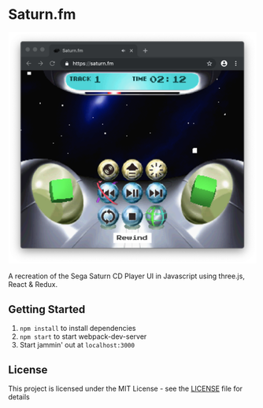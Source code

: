 # Saturn.fm
![](saturn-fm.png)

A recreation of the Sega Saturn CD Player UI in Javascript using three.js, React & Redux.

## Getting Started

1. `npm install` to install dependencies
2. `npm start` to start webpack-dev-server
3. Start jammin' out at `localhost:3000`


## License

This project is licensed under the MIT License - see the [LICENSE](LICENSE) file for details
